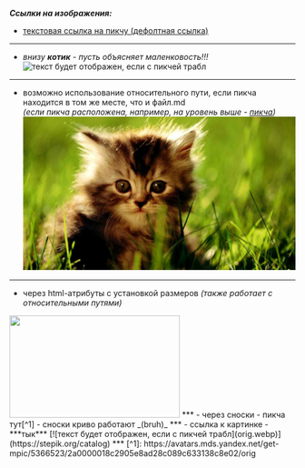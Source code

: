 ***Ссылки на изображения:***
- [текстовая ссылка на пикчу (дефолтная ссылка)](https://avatars.mds.yandex.net/get-mpic/5366523/2a0000018c2905e8ad28c089c633138c8e02/orig)
***
- *внизу **котик** - пусть объясняет маленковость!!!*  
![текст будет отображен, если с пикчей трабл](https://avatars.mds.yandex.net/get-mpic/5366523/2a0000018c2905e8ad28c089c633138c8e02/orig)
***
- возможно использование относительного пути, если пикча находится в том же месте, что и файл.md  
*(если пикча расположена, например, на уровень выше - [пикча](./../пикча))*  
![текст будет отображен, если с пикчей трабл](orig.webp)
***
- через html-атрибуты с установкой размеров _(также работает с относительными путями)_  
<img src="https://avatars.mds.yandex.net/get-mpic/5366523/2a0000018c2905e8ad28c089c633138c8e02/orig" width="300" height="180">
***
- через сноски - пикча тут[^1] - сноски криво работают _(bruh)_
***
- ссылка к картинке - ***тык***  
[![текст будет отображен, если с пикчей трабл](orig.webp)](https://stepik.org/catalog)
***
[^1]: https://avatars.mds.yandex.net/get-mpic/5366523/2a0000018c2905e8ad28c089c633138c8e02/orig
